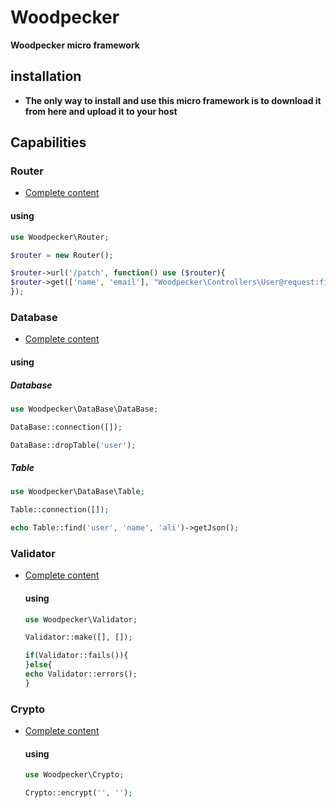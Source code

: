 # Woodpecker
**Woodpecker micro framework**

## installation

- **The only way to install and use this micro framework is to download it from here and upload it to your host**

## Capabilities

### Router 
- [Complete content](src/Router/)
  
 #### using 
 ```php
use Woodpecker\Router;

$router = new Router();

$router->url('/patch', function() use ($router){
$router->get(['name', 'email'], "Woodpecker\Controllers\User@request:find");
});
```

 
### Database
- [Complete content](src/DataBase/)
  
 #### using 
 ##### Database
 ```php
use Woodpecker\DataBase\DataBase;

DataBase::connection([]);

DataBase::dropTable('user');
```
##### Table 
```php
use Woodpecker\DataBase\Table;

Table::connection([]);

echo Table::find('user', 'name', 'ali')->getJson();

```
### Validator

- [Complete content](src/Validator/)

  #### using
  ```php
  use Woodpecker\Validator;

  Validator::make([], []);

  if(Validator::fails()){
  }else{
  echo Validator::errors();
  }
  

  ```

### Crypto

- [Complete content](src/Crypto/)

  #### using 
  ```php
  use Woodpecker\Crypto;

  Crypto::encrypt('', '');
  ```
